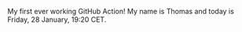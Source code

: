 My first ever working GitHub Action!
My name is Thomas and today is Friday, 28 January, 19:20 CET. 
